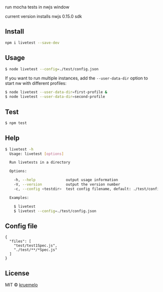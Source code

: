 
run mocha tests in nwjs window

current version installs nwjs 0.15.0 sdk

## Install

```bash
npm i livetest --save-dev
```

## Usage

```bash
$ node livetest --config=./test/config.json
```

If you want to run multiple instances, add the `--user-data-dir` option to start nw with different profiles:

```bash
$ node livetest --user-data-dir=first-profile & 
$ node livetest --user-data-dir=second-profile
```

## Test

```bash
$ npm test 
```

## Help

```bash
$ livetest -h
  Usage: livetest [options]

  Run livetests in a directory

  Options:

    -h, --help              output usage information
    -V, --version           output the version number
    -c, --config <testdir>  test config filename, default: ./test/config.json

  Examples:

    $ livetest
    $ livetest --config=./test/config.json

```

## Config file

```
{
  "files": [
    "test/test1Spec.js",
    "./test/**/*Spec.js"
  ]
}
```

## License
MIT &copy; [kruemelo](https://github.com/kruemelo)
